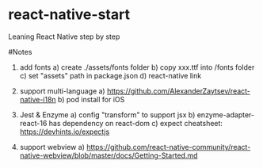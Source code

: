 # react-native-start
Leaning React Native step by step

#Notes
1. add fonts
    a) create ./assets/fonts folder
    b) copy xxx.ttf into /fonts folder
    c) set "assets" path in package.json
    d) react-native link

2. support multi-language
    a) https://github.com/AlexanderZaytsev/react-native-i18n 
    b) pod install for iOS

3. Jest & Enzyme
    a) config "transform" to support jsx
    b) enzyme-adapter-react-16 has dependency on react-dom
    c) expect cheatsheet: https://devhints.io/expectjs

4. support webview
    a) https://github.com/react-native-community/react-native-webview/blob/master/docs/Getting-Started.md